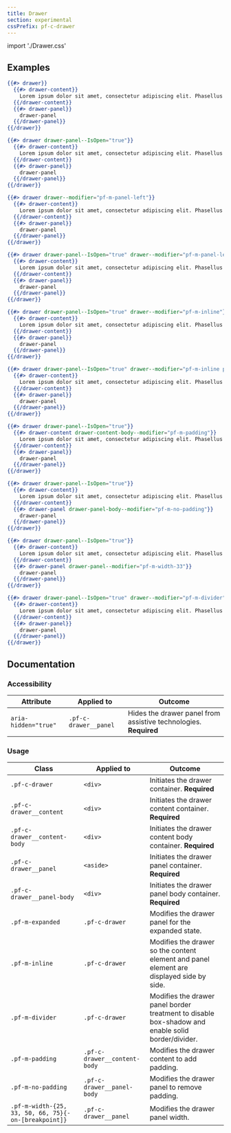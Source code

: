 ```yaml
---
title: Drawer
section: experimental
cssPrefix: pf-c-drawer
---
```


import './Drawer.css'

## Examples

```hbs title=Closed
{{#> drawer}}
  {{#> drawer-content}}
    Lorem ipsum dolor sit amet, consectetur adipiscing elit. Phasellus pretium est a porttitor vehicula. Quisque vel commodo urna. Morbi mattis rutrum ante, id vehicula ex accumsan ut. Morbi viverra, eros vel porttitor facilisis, eros purus aliquet erat, nec lobortis felis elit pulvinar sem. Vivamus vulputate, risus eget commodo eleifend, eros nibh porta quam, vitae lacinia leo libero at magna. Maecenas aliquam sagittis orci, et posuere nisi ultrices sit amet. Aliquam ex odio, malesuada sed posuere quis, pellentesque at mauris. Phasellus venenatis massa ex, eget pulvinar libero auctor pretium. Aliquam erat volutpat. Duis euismod justo in quam ullamcorper, in commodo massa vulputate.
  {{/drawer-content}}
  {{#> drawer-panel}}
    drawer-panel
  {{/drawer-panel}}
{{/drawer}}
```

```hbs title=Expanded
{{#> drawer drawer-panel--IsOpen="true"}}
  {{#> drawer-content}}
    Lorem ipsum dolor sit amet, consectetur adipiscing elit. Phasellus pretium est a porttitor vehicula. Quisque vel commodo urna. Morbi mattis rutrum ante, id vehicula ex accumsan ut. Morbi viverra, eros vel porttitor facilisis, eros purus aliquet erat, nec lobortis felis elit pulvinar sem. Vivamus vulputate, risus eget commodo eleifend, eros nibh porta quam, vitae lacinia leo libero at magna. Maecenas aliquam sagittis orci, et posuere nisi ultrices sit amet. Aliquam ex odio, malesuada sed posuere quis, pellentesque at mauris. Phasellus venenatis massa ex, eget pulvinar libero auctor pretium. Aliquam erat volutpat. Duis euismod justo in quam ullamcorper, in commodo massa vulputate.
  {{/drawer-content}}
  {{#> drawer-panel}}
    drawer-panel
  {{/drawer-panel}}
{{/drawer}}
```

```hbs title=Panel-on-left
{{#> drawer drawer--modifier="pf-m-panel-left"}}
  {{#> drawer-content}}
    Lorem ipsum dolor sit amet, consectetur adipiscing elit. Phasellus pretium est a porttitor vehicula. Quisque vel commodo urna. Morbi mattis rutrum ante, id vehicula ex accumsan ut. Morbi viverra, eros vel porttitor facilisis, eros purus aliquet erat, nec lobortis felis elit pulvinar sem. Vivamus vulputate, risus eget commodo eleifend, eros nibh porta quam, vitae lacinia leo libero at magna. Maecenas aliquam sagittis orci, et posuere nisi ultrices sit amet. Aliquam ex odio, malesuada sed posuere quis, pellentesque at mauris. Phasellus venenatis massa ex, eget pulvinar libero auctor pretium. Aliquam erat volutpat. Duis euismod justo in quam ullamcorper, in commodo massa vulputate.
  {{/drawer-content}}
  {{#> drawer-panel}}
    drawer-panel
  {{/drawer-panel}}
{{/drawer}}
```

```hbs title=Expanded-panel-on-left
{{#> drawer drawer-panel--IsOpen="true" drawer--modifier="pf-m-panel-left"}}
  {{#> drawer-content}}
    Lorem ipsum dolor sit amet, consectetur adipiscing elit. Phasellus pretium est a porttitor vehicula. Quisque vel commodo urna. Morbi mattis rutrum ante, id vehicula ex accumsan ut. Morbi viverra, eros vel porttitor facilisis, eros purus aliquet erat, nec lobortis felis elit pulvinar sem. Vivamus vulputate, risus eget commodo eleifend, eros nibh porta quam, vitae lacinia leo libero at magna. Maecenas aliquam sagittis orci, et posuere nisi ultrices sit amet. Aliquam ex odio, malesuada sed posuere quis, pellentesque at mauris. Phasellus venenatis massa ex, eget pulvinar libero auctor pretium. Aliquam erat volutpat. Duis euismod justo in quam ullamcorper, in commodo massa vulputate.
  {{/drawer-content}}
  {{#> drawer-panel}}
    drawer-panel
  {{/drawer-panel}}
{{/drawer}}
```

```hbs title=Expanded-inline
{{#> drawer drawer-panel--IsOpen="true" drawer--modifier="pf-m-inline"}}
  {{#> drawer-content}}
    Lorem ipsum dolor sit amet, consectetur adipiscing elit. Phasellus pretium est a porttitor vehicula. Quisque vel commodo urna. Morbi mattis rutrum ante, id vehicula ex accumsan ut. Morbi viverra, eros vel porttitor facilisis, eros purus aliquet erat, nec lobortis felis elit pulvinar sem. Vivamus vulputate, risus eget commodo eleifend, eros nibh porta quam, vitae lacinia leo libero at magna. Maecenas aliquam sagittis orci, et posuere nisi ultrices sit amet. Aliquam ex odio, malesuada sed posuere quis, pellentesque at mauris. Phasellus venenatis massa ex, eget pulvinar libero auctor pretium. Aliquam erat volutpat. Duis euismod justo in quam ullamcorper, in commodo massa vulputate.
  {{/drawer-content}}
  {{#> drawer-panel}}
    drawer-panel
  {{/drawer-panel}}
{{/drawer}}
```

```hbs title=Expanded-inline-expanded-on-left
{{#> drawer drawer-panel--IsOpen="true" drawer--modifier="pf-m-inline pf-m-panel-left"}}
  {{#> drawer-content}}
    Lorem ipsum dolor sit amet, consectetur adipiscing elit. Phasellus pretium est a porttitor vehicula. Quisque vel commodo urna. Morbi mattis rutrum ante, id vehicula ex accumsan ut. Morbi viverra, eros vel porttitor facilisis, eros purus aliquet erat, nec lobortis felis elit pulvinar sem. Vivamus vulputate, risus eget commodo eleifend, eros nibh porta quam, vitae lacinia leo libero at magna. Maecenas aliquam sagittis orci, et posuere nisi ultrices sit amet. Aliquam ex odio, malesuada sed posuere quis, pellentesque at mauris. Phasellus venenatis massa ex, eget pulvinar libero auctor pretium. Aliquam erat volutpat. Duis euismod justo in quam ullamcorper, in commodo massa vulputate.
  {{/drawer-content}}
  {{#> drawer-panel}}
    drawer-panel
  {{/drawer-panel}}
{{/drawer}}
```

```hbs title=Modified-content-padding
{{#> drawer drawer-panel--IsOpen="true"}}
  {{#> drawer-content drawer-content-body--modifier="pf-m-padding"}}
    Lorem ipsum dolor sit amet, consectetur adipiscing elit. Phasellus pretium est a porttitor vehicula. Quisque vel commodo urna. Morbi mattis rutrum ante, id vehicula ex accumsan ut. Morbi viverra, eros vel porttitor facilisis, eros purus aliquet erat, nec lobortis felis elit pulvinar sem. Vivamus vulputate, risus eget commodo eleifend, eros nibh porta quam, vitae lacinia leo libero at magna. Maecenas aliquam sagittis orci, et posuere nisi ultrices sit amet. Aliquam ex odio, malesuada sed posuere quis, pellentesque at mauris. Phasellus venenatis massa ex, eget pulvinar libero auctor pretium. Aliquam erat volutpat. Duis euismod justo in quam ullamcorper, in commodo massa vulputate.
  {{/drawer-content}}
  {{#> drawer-panel}}
    drawer-panel
  {{/drawer-panel}}
{{/drawer}}
```

```hbs title=Modified-panel-padding
{{#> drawer drawer-panel--IsOpen="true"}}
  {{#> drawer-content}}
    Lorem ipsum dolor sit amet, consectetur adipiscing elit. Phasellus pretium est a porttitor vehicula. Quisque vel commodo urna. Morbi mattis rutrum ante, id vehicula ex accumsan ut. Morbi viverra, eros vel porttitor facilisis, eros purus aliquet erat, nec lobortis felis elit pulvinar sem. Vivamus vulputate, risus eget commodo eleifend, eros nibh porta quam, vitae lacinia leo libero at magna. Maecenas aliquam sagittis orci, et posuere nisi ultrices sit amet. Aliquam ex odio, malesuada sed posuere quis, pellentesque at mauris. Phasellus venenatis massa ex, eget pulvinar libero auctor pretium. Aliquam erat volutpat. Duis euismod justo in quam ullamcorper, in commodo massa vulputate.
  {{/drawer-content}}
  {{#> drawer-panel drawer-panel-body--modifier="pf-m-no-padding"}}
    drawer-panel
  {{/drawer-panel}}
{{/drawer}}
```

```hbs title=Modified-panel-width
{{#> drawer drawer-panel--IsOpen="true"}}
  {{#> drawer-content}}
    Lorem ipsum dolor sit amet, consectetur adipiscing elit. Phasellus pretium est a porttitor vehicula. Quisque vel commodo urna. Morbi mattis rutrum ante, id vehicula ex accumsan ut. Morbi viverra, eros vel porttitor facilisis, eros purus aliquet erat, nec lobortis felis elit pulvinar sem. Vivamus vulputate, risus eget commodo eleifend, eros nibh porta quam, vitae lacinia leo libero at magna. Maecenas aliquam sagittis orci, et posuere nisi ultrices sit amet. Aliquam ex odio, malesuada sed posuere quis, pellentesque at mauris. Phasellus venenatis massa ex, eget pulvinar libero auctor pretium. Aliquam erat volutpat. Duis euismod justo in quam ullamcorper, in commodo massa vulputate.
  {{/drawer-content}}
  {{#> drawer-panel drawer-panel--modifier="pf-m-width-33"}}
    drawer-panel
  {{/drawer-panel}}
{{/drawer}}
```

```hbs title=Modified-panel-border
{{#> drawer drawer-panel--IsOpen="true" drawer--modifier="pf-m-divider"}}
  {{#> drawer-content}}
    Lorem ipsum dolor sit amet, consectetur adipiscing elit. Phasellus pretium est a porttitor vehicula. Quisque vel commodo urna. Morbi mattis rutrum ante, id vehicula ex accumsan ut. Morbi viverra, eros vel porttitor facilisis, eros purus aliquet erat, nec lobortis felis elit pulvinar sem. Vivamus vulputate, risus eget commodo eleifend, eros nibh porta quam, vitae lacinia leo libero at magna. Maecenas aliquam sagittis orci, et posuere nisi ultrices sit amet. Aliquam ex odio, malesuada sed posuere quis, pellentesque at mauris. Phasellus venenatis massa ex, eget pulvinar libero auctor pretium. Aliquam erat volutpat. Duis euismod justo in quam ullamcorper, in commodo massa vulputate.
  {{/drawer-content}}
  {{#> drawer-panel}}
    drawer-panel
  {{/drawer-panel}}
{{/drawer}}
```

## Documentation

### Accessibility

| Attribute | Applied to | Outcome |
| -- | -- | -- |
| `aria-hidden="true"` | `.pf-c-drawer__panel` | Hides the drawer panel from assistive technologies. **Required** |

### Usage

| Class | Applied to | Outcome |
| -- | -- | -- |
| `.pf-c-drawer` | `<div>` | Initiates the drawer container. **Required** |
| `.pf-c-drawer__content` | `<div>` | Initiates the drawer content container. **Required** |
| `.pf-c-drawer__content-body` | `<div>` | Initiates the drawer content body container. **Required** |
| `.pf-c-drawer__panel` | `<aside>` | Initiates the drawer panel container. **Required** |
| `.pf-c-drawer__panel-body` | `<div>` | Initiates the drawer panel body container. **Required** |
| `.pf-m-expanded` | `.pf-c-drawer` | Modifies the drawer panel for the expanded state. |
| `.pf-m-inline` | `.pf-c-drawer` | Modifies the drawer so the content element and panel element are displayed side by side. |
| `.pf-m-divider` | `.pf-c-drawer` | Modifies the drawer panel border treatment to disable box-shadow and enable solid border/divider. |
| `.pf-m-padding` | `.pf-c-drawer__content-body` | Modifies the drawer content to add padding. |
| `.pf-m-no-padding` | `.pf-c-drawer__panel-body` | Modifies the drawer panel to remove padding. |
| `.pf-m-width-{25, 33, 50, 66, 75}{-on-[breakpoint]}` | `.pf-c-drawer__panel` | Modifies the drawer panel width. |
